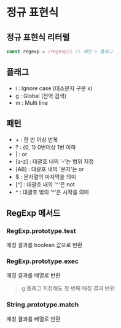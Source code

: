 # 정규 표현식

## 정규 표현식 리터럴
``` javascript
const regexp = /regexp/i // 패턴 + 플래그 
```

## 플래그 
- i : Ignore case (대소문자 구분 x)
- g : Global (전역 검색)
- m : Multi line

## 패턴
- \+ : 한 번 이상 반복
- ? :  {0, 1} 0번이상 1번 이하 
- | : or 
- [a-z] : 대괄호 내의 '-'는 범위 지정
- [AB] : 대괄호 내의 '문자'는 or 
- $ : 문자열의 마지막을 의미 
- [^] : 대괄호 내의 '^'은 not
- ^ : 대괄호 밖의 '^'은 시작을 의미

## RegExp 메서드

### RegExp.prototype.test
매칭 결과를 boolean 값으로 반환

### RegExp.prototype.exec
매칭 결과를 배열로 반환
> g 플래그 지정해도 첫 번째 매칭 결과 반환

### String.prototype.match
매칭 결과를 배열로 반환
